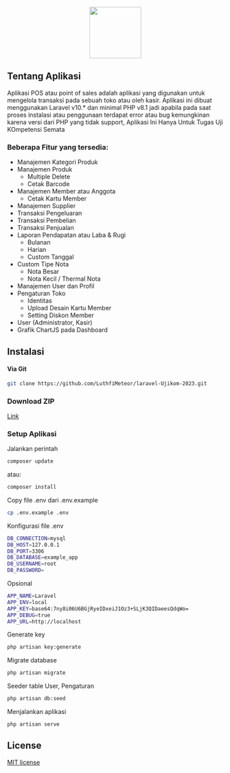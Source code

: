 <p align="center">
    <a href="https://github.com/LuthfiMeteor" target="_blank"><img src="https://github.com/LuthfiMeteor/laravel-Ujikom-2023/assets/106295051/487a4e49-78a7-47b6-89e4-b1a6ebf8e0fb" width="120"></a>
</p>

## Tentang Aplikasi

Aplikasi POS atau point of sales adalah aplikasi yang digunakan untuk mengelola transaksi pada sebuah toko atau oleh kasir. Aplikasi ini dibuat menggunakan Laravel v10.* dan minimal PHP v8.1 jadi apabila pada saat proses instalasi atau penggunaan terdapat error atau bug kemungkinan karena versi dari PHP yang tidak support, Aplikasi Ini Hanya Untuk Tugas Uji KOmpetensi Semata

### Beberapa Fitur yang tersedia:
- Manajemen Kategori Produk
- Manajemen Produk
  - Multiple Delete
  - Cetak Barcode
- Manajemen Member atau Anggota
  - Cetak Kartu Member
- Manajemen Supplier
- Transaksi Pengeluaran
- Transaksi Pembelian
- Transaksi Penjualan
- Laporan Pendapatan atau Laba & Rugi
  - Bulanan
  - Harian
  - Custom Tanggal
- Custom Tipe Nota
  - Nota Besar
  - Nota Kecil / Thermal Nota
- Manajemen User dan Profil
- Pengaturan Toko
  - Identitas
  - Upload Desain Kartu Member
  - Setting Diskon Member
- User (Administrator, Kasir)
- Grafik ChartJS pada Dashboard

## Instalasi
#### Via Git
```bash
git clone https://github.com/LuthfiMeteor/laravel-Ujikom-2023.git
```

### Download ZIP
[Link](https://codeload.github.com/LuthfiMeteor/laravel-Ujikom-2023/zip/refs/heads/main)

### Setup Aplikasi
Jalankan perintah 
```bash
composer update
```
atau:
```bash
composer install
```
Copy file .env dari .env.example
```bash
cp .env.example .env
```
Konfigurasi file .env
```bash
DB_CONNECTION=mysql
DB_HOST=127.0.0.1
DB_PORT=3306
DB_DATABASE=example_app
DB_USERNAME=root
DB_PASSWORD=
```
Opsional
```bash
APP_NAME=Laravel
APP_ENV=local
APP_KEY=base64:7ny8i06U6BGjRyeIDxeiJ1Oz3+SLjK3QIDaeesQdqWo=
APP_DEBUG=true
APP_URL=http://localhost
```
Generate key
```bash
php artisan key:generate
```
Migrate database
```bash
php artisan migrate
```
Seeder table User, Pengaturan
```bash
php artisan db:seed
```
Menjalankan aplikasi
```bash
php artisan serve
```

## License

[MIT license](https://opensource.org/licenses/MIT)